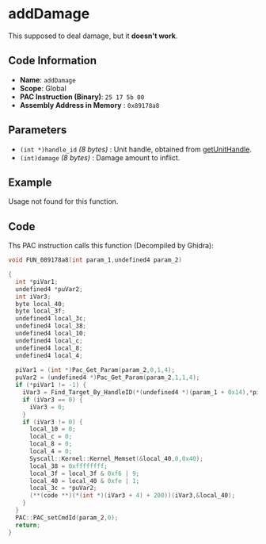 # addDamage

This supposed to deal damage, but it **doesn't work**.

## Code Information

- **Name**: `addDamage`
- **Scope**: Global
- **PAC Instruction (Binary)**: `25 17 5b 00`
- **Assembly Address in Memory** : `0x89178a8`

## Parameters

- `(int *)handle_id` *(8 bytes)* : Unit handle, obtained from [getUnitHandle](./getunithandle.md).
- `(int)damage` *(8 bytes)* : Damage amount to inflict.

## Example

Usage not found for this function.

## Code

Ths PAC instruction calls this function (Decompiled by Ghidra):

```c
void FUN_089178a8(int param_1,undefined4 param_2)

{
  int *piVar1;
  undefined4 *puVar2;
  int iVar3;
  byte local_40;
  byte local_3f;
  undefined4 local_3c;
  undefined4 local_38;
  undefined4 local_10;
  undefined4 local_c;
  undefined4 local_8;
  undefined4 local_4;
  
  piVar1 = (int *)Pac_Get_Param(param_2,0,1,4);
  puVar2 = (undefined4 *)Pac_Get_Param(param_2,1,1,4);
  if (*piVar1 != -1) {
    iVar3 = Find_Target_By_HandleID(*(undefined4 *)(param_1 + 0x14),*piVar1,1);
    if (iVar3 == 0) {
      iVar3 = 0;
    }
    if (iVar3 != 0) {
      local_10 = 0;
      local_c = 0;
      local_8 = 0;
      local_4 = 0;
      Syscall::Kernel::Kernel_Memset(&local_40,0,0x40);
      local_38 = 0xffffffff;
      local_3f = local_3f & 0xf6 | 9;
      local_40 = local_40 & 0xfe | 1;
      local_3c = *puVar2;
      (**(code **)(*(int *)(iVar3 + 4) + 200))(iVar3,&local_40);
    }
  }
  PAC::PAC_setCmdId(param_2,0);
  return;
}
```

